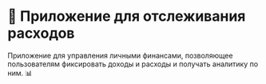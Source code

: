# 💸 Приложение для отслеживания расходов

Приложение для управления личными финансами, позволяющее пользователям фиксировать доходы и расходы и получать аналитику по ним. 📊

